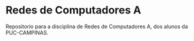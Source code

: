 # Redes de Computadores A

Repositorio para a disciplina de Redes de Computadores A, dos alunos da PUC-CAMPINAS.
